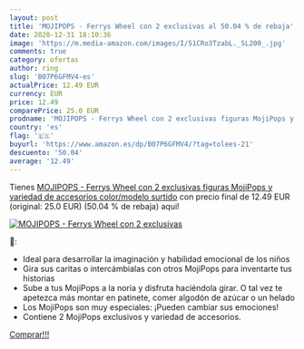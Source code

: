 ```yaml
---
layout: post
title: 'MOJIPOPS - Ferrys Wheel con 2 exclusivas al 50.04 % de rebaja'
date: 2020-12-31 18:10:36
image: 'https://m.media-amazon.com/images/I/51CRo3TzabL._SL200_.jpg'
comments: true
category: ofertas
author: ring
slug: 'B07P6GFMV4-es'
actualPrice: 12.49 EUR
currency: EUR
price: 12.49
comparePrice: 25.0 EUR
prodname: 'MOJIPOPS - Ferrys Wheel con 2 exclusivas figuras MojiPops y variedad de accesorios   color/modelo surtido'
country: 'es'
flag: '🇪🇸'
buyurl: 'https://www.amazon.es/dp/B07P6GFMV4/?tag=tolees-21'
descuento: '50.04'
average: '12.49'
---
```


Tienes [MOJIPOPS - Ferrys Wheel con 2 exclusivas figuras MojiPops y variedad de accesorios   color/modelo surtido](https://www.amazon.es/dp/B07P6GFMV4/?tag=tolees-21) con precio final de  12.49 EUR (original: 25.0 EUR) (50.04 %  de rebaja) aqui!

[![MOJIPOPS - Ferrys Wheel con 2 exclusivas](https://m.media-amazon.com/images/I/51CRo3TzabL._SL200_.jpg)](https://www.amazon.es/dp/B07P6GFMV4/?tag=tolees-21)

🔎:

- Ideal para desarrollar la imaginación y habilidad emocional de los niños
- Gira sus caritas o intercámbialas con otros MojiPops para inventarte tus historias
- Sube a tus MojiPops a la noria y disfruta haciéndola girar. O tal vez te apetezca más montar en patinete, comer algodón de azúcar o un helado
- Los MojiPops son muy especiales: ¡Pueden cambiar sus emociones!
- Contiene 2 MojiPops exclusivos y variedad de accesorios.

[Comprar!!!](https://www.amazon.es/dp/B07P6GFMV4/?tag=tolees-21)
